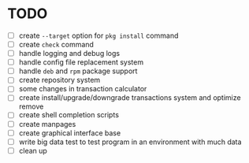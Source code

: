 
# TODO

- [ ] create `--target` option for `pkg install` command
- [ ] create `check` command
- [ ] handle logging and debug logs
- [ ] handle config file replacement system
- [ ] handle `deb` and `rpm` package support
- [ ] create repository system
- [ ] some changes in transaction calculator
- [ ] create install/upgrade/downgrade transactions system and optimize remove
- [ ] create shell completion scripts
- [ ] create manpages
- [ ] create graphical interface base
- [ ] write big data test to test program in an environment with much data
- [ ] clean up
